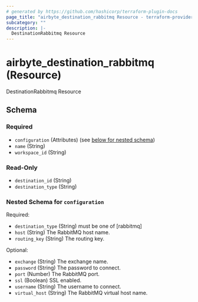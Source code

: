 ```yaml
---
# generated by https://github.com/hashicorp/terraform-plugin-docs
page_title: "airbyte_destination_rabbitmq Resource - terraform-provider-airbyte"
subcategory: ""
description: |-
  DestinationRabbitmq Resource
---
```


# airbyte_destination_rabbitmq (Resource)

DestinationRabbitmq Resource



<!-- schema generated by tfplugindocs -->
## Schema

### Required

- `configuration` (Attributes) (see [below for nested schema](#nestedatt--configuration))
- `name` (String)
- `workspace_id` (String)

### Read-Only

- `destination_id` (String)
- `destination_type` (String)

<a id="nestedatt--configuration"></a>
### Nested Schema for `configuration`

Required:

- `destination_type` (String) must be one of [rabbitmq]
- `host` (String) The RabbitMQ host name.
- `routing_key` (String) The routing key.

Optional:

- `exchange` (String) The exchange name.
- `password` (String) The password to connect.
- `port` (Number) The RabbitMQ port.
- `ssl` (Boolean) SSL enabled.
- `username` (String) The username to connect.
- `virtual_host` (String) The RabbitMQ virtual host name.


